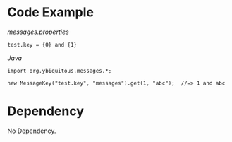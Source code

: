 Code Example
============

_messages.properties_

    test.key = {0} and {1}

_Java_

    import org.ybiquitous.messages.*;

    new MessageKey("test.key", "messages").get(1, "abc");  //=> 1 and abc


Dependency
==========

No Dependency.
